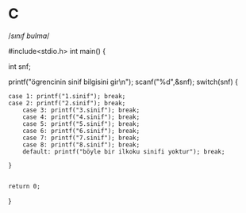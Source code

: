 # C
/*sınıf bulma*/

#include<stdio.h>
int main() {

int snf;

printf("ögrencinin sinif bilgisini gir\n");
scanf("%d",&snf);
switch(snf)
{
	
	case 1: printf("1.sinif"); break;
	case 2: printf("2.sinif"); break;
		case 3: printf("3.sinif"); break;
		case 4: printf("4.sinif"); break;
		case 5: printf("5.sinif"); break;
		case 6: printf("6.sinif"); break;
		case 7: printf("7.sinif"); break;
		case 8: printf("8.sinif"); break;
		default: printf("böyle bir ilkoku sinifi yoktur"); break;
	
	}	

	
	return 0;
}

